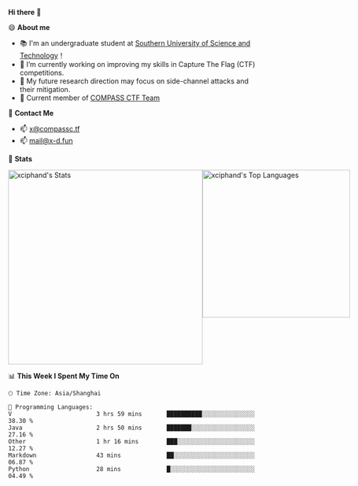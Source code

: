 **Hi there** 👋


😄 **About me**

- 📚 I'm an undergraduate student at [Southern University of Science and Technology](https://www.sustech.edu.cn)！
- 🌱 I’m currently working on improving my skills in Capture The Flag (CTF) competitions.
- 🔭 My future research direction may focus on side-channel attacks and their mitigation.
- 🚩 Current member of [COMPASS CTF Team](https://blog.compassc.tf/) 

👋 **Contact Me**

- 📫 [x@compassc.tf](mailto:x@compassc.tf)
- 📫 [mail@x-d.fun](mailto:mail@x-d.fun)

🌟 **Stats**

<div style="display: flex; justify-content: space-between;">
  <img src="https://github-readme-stats-ten-dusky-26.vercel.app/api?username=xciphand&theme=vue-dark&show_icons=true&hide_border=true&count_private=true" alt="xciphand's Stats" width="395" />
  <img src="https://github-readme-stats-ten-dusky-26.vercel.app/api/top-langs/?username=xciphand&theme=vue-dark&show_icons=true&hide_border=true&layout=compact" alt="xciphand's Top Languages" width="300" />
</div>


<!--START_SECTION:waka-->
📊 **This Week I Spent My Time On** 

```text
🕑︎ Time Zone: Asia/Shanghai

💬 Programming Languages: 
V                        3 hrs 59 mins       ██████████░░░░░░░░░░░░░░░   38.30 % 
Java                     2 hrs 50 mins       ███████░░░░░░░░░░░░░░░░░░   27.16 % 
Other                    1 hr 16 mins        ███░░░░░░░░░░░░░░░░░░░░░░   12.27 % 
Markdown                 43 mins             ██░░░░░░░░░░░░░░░░░░░░░░░   06.87 % 
Python                   28 mins             █░░░░░░░░░░░░░░░░░░░░░░░░   04.49 % 
```


<!--END_SECTION:waka-->
